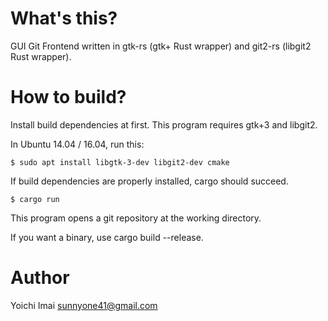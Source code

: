 # What's this?

GUI Git Frontend written in gtk-rs (gtk+ Rust wrapper) and git2-rs (libgit2 Rust wrapper).


# How to build?

Install build dependencies at first. This program requires gtk+3 and libgit2.

In Ubuntu 14.04 / 16.04, run this:

```
$ sudo apt install libgtk-3-dev libgit2-dev cmake
```

If build dependencies are properly installed, cargo should succeed.

```
$ cargo run
```

This program opens a git repository at the working directory.

If you want a binary, use cargo build --release.

# Author

Yoichi Imai <sunnyone41@gmail.com>
